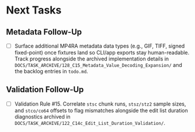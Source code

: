 # Next Tasks

## Metadata Follow-Up

- [ ] Surface additional MP4RA metadata data types (e.g., GIF, TIFF, signed fixed-point) once fixtures land so CLI/app exports stay human-readable. Track progress alongside the archived implementation details in `DOCS/TASK_ARCHIVE/128_C15_Metadata_Value_Decoding_Expansion/` and the backlog entries in `todo.md`.

## Validation Follow-Up

- [ ] Validation Rule #15. Correlate `stsc` chunk runs, `stsz/stz2` sample sizes, and `stco/co64` offsets to flag mismatches alongside the edit list duration diagnostics archived in `DOCS/TASK_ARCHIVE/122_C14c_Edit_List_Duration_Validation/`.
